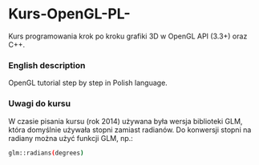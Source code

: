 # Kurs-OpenGL-PL-
Kurs programowania krok po kroku grafiki 3D w OpenGL API (3.3+) oraz C++.
### English description
OpenGL tutorial step by step in Polish language.
### Uwagi do kursu
W czasie pisania kursu (rok 2014) używana była wersja biblioteki GLM, która domyślnie używała stopni zamiast radianów. Do konwersji stopni na radiany można użyć funkcji GLM, np.:
```sh
glm::radians(degrees)
```
